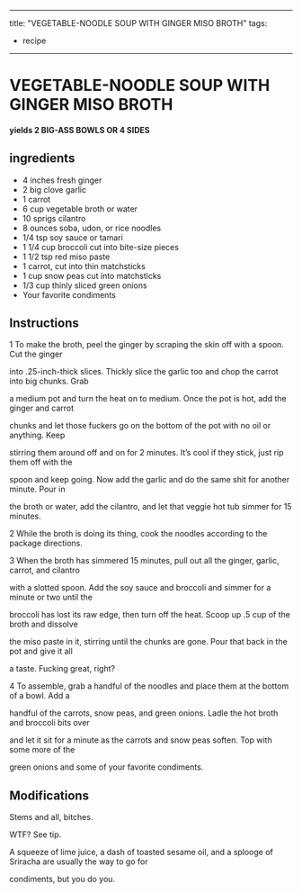 
---
title: "VEGETABLE-NOODLE SOUP WITH GINGER MISO BROTH"
tags:
  - recipe
---
# VEGETABLE-NOODLE SOUP WITH GINGER MISO BROTH



#### yields  2 BIG-ASS BOWLS OR 4 SIDES


## ingredients
* 4 inches fresh ginger 
* 2 big clove garlic 
* 1 carrot 
* 6 cup vegetable broth or water 
* 10 sprigs cilantro 
* 8 ounces soba, udon, or rice noodles 
* 1/4 tsp soy sauce or tamari 
* 1 1/4 cup broccoli cut into bite-size pieces 
* 1 1/2 tsp red miso paste 
* 1 carrot, cut into thin matchsticks 
* 1 cup snow peas cut into matchsticks 
* 1/3 cup thinly sliced green onions 
* Your favorite condiments 



## Instructions
1 To make the broth, peel the ginger by scraping the skin off with a spoon. Cut the ginger

into .25-inch-thick slices. Thickly slice the garlic too and chop the carrot into big chunks. Grab

a medium pot and turn the heat on to medium. Once the pot is hot, add the ginger and carrot

chunks and let those fuckers go on the bottom of the pot with no oil or anything. Keep

stirring them around off and on for 2 minutes. It’s cool if they stick, just rip them off with the

spoon and keep going. Now add the garlic and do the same shit for another minute. Pour in

the broth or water, add the cilantro, and let that veggie hot tub simmer for 15 minutes.

2 While the broth is doing its thing, cook the noodles according to the package directions.

3 When the broth has simmered 15 minutes, pull out all the ginger, garlic, carrot, and cilantro

with a slotted spoon. Add the soy sauce and broccoli and simmer for a minute or two until the

broccoli has lost its raw edge, then turn off the heat. Scoop up .5 cup of the broth and dissolve

the miso paste in it, stirring until the chunks are gone. Pour that back in the pot and give it all

a taste. Fucking great, right?

4 To assemble, grab a handful of the noodles and place them at the bottom of a bowl. Add a

handful of the carrots, snow peas, and green onions. Ladle the hot broth and broccoli bits over

and let it sit for a minute as the carrots and snow peas soften. Top with some more of the

green onions and some of your favorite condiments.



## Modifications
Stems and all, bitches.

 WTF? See tip.

 A squeeze of lime juice, a dash of toasted sesame oil, and a splooge of Sriracha are usually the way to go for

condiments, but you do you.




